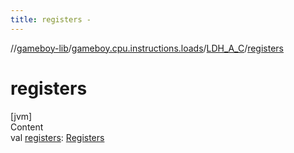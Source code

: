 ```yaml
---
title: registers -
---
```

//[gameboy-lib](../../index.md)/[gameboy.cpu.instructions.loads](../index.md)/[LDH_A_C](index.md)/[registers](registers.md)



# registers  
[jvm]  
Content  
val [registers](registers.md): [Registers](../../gameboy.cpu/-registers/index.md)  



